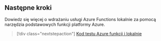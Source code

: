 ## <a name="next-steps"></a>Następne kroki

Dowiedz się więcej o wdrażaniu usługi Azure Functions lokalnie za pomocą narzędzia podstawowych funkcji platformy Azure.

> [!div class="nextstepaction"] 
> [Kod testu Azure funkcji i lokalnie](../articles/azure-functions/functions-run-local.md)
